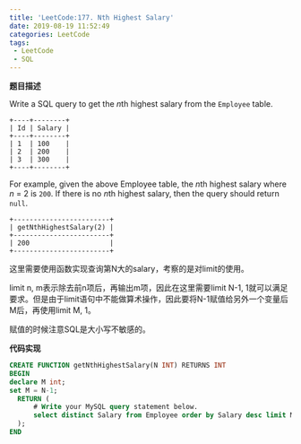```yaml
---
title: 'LeetCode:177. Nth Highest Salary'
date: 2019-08-19 11:52:49
categories: LeetCode
tags:
 - LeetCode
 - SQL
---
```


**题目描述**

Write a SQL query to get the *n*th highest salary from the `Employee` table.

```
+----+--------+
| Id | Salary |
+----+--------+
| 1  | 100    |
| 2  | 200    |
| 3  | 300    |
+----+--------+
```

For example, given the above Employee table, the *n*th highest salary where *n* = 2 is `200`. If there is no *n*th highest salary, then the query should return `null`.

```
+------------------------+
| getNthHighestSalary(2) |
+------------------------+
| 200                    |
+------------------------+
```

<!--more-->

这里需要使用函数实现查询第N大的salary，考察的是对limit的使用。

limit n, m表示除去前n项后，再输出m项，因此在这里需要limit N-1, 1就可以满足要求。但是由于limit语句中不能做算术操作，因此要将N-1赋值给另外一个变量后M后，再使用limit M, 1。

赋值的时候注意SQL是大小写不敏感的。

**代码实现**

```sql
CREATE FUNCTION getNthHighestSalary(N INT) RETURNS INT
BEGIN
declare M int;
set M = N-1;
  RETURN (
      # Write your MySQL query statement below.
      select distinct Salary from Employee order by Salary desc limit M, 1
  );
END
```

